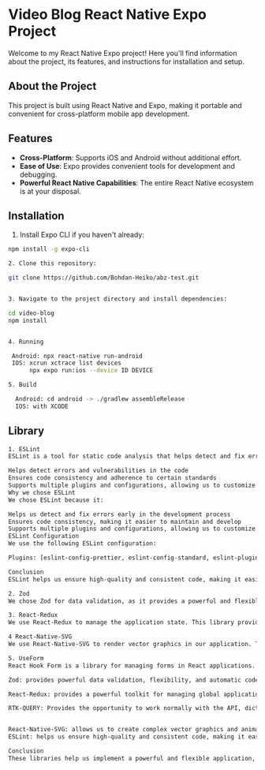 # Video Blog React Native Expo Project

Welcome to my React Native Expo project! Here you'll find information about the project, its features, and instructions for installation and setup.

## About the Project

This project is built using React Native and Expo, making it portable and convenient for cross-platform mobile app development.

## Features

- **Cross-Platform**: Supports iOS and Android without additional effort.
- **Ease of Use**: Expo provides convenient tools for development and debugging.
- **Powerful React Native Capabilities**: The entire React Native ecosystem is at your disposal.

## Installation

1. Install Expo CLI if you haven't already:

```bash
npm install -g expo-cli

2. Clone this repository:

git clone https://github.com/Bohdan-Heiko/abz-test.git


3. Navigate to the project directory and install dependencies:

cd video-blog
npm install


4. Running

 Android: npx react-native run-android
 IOS: xcrun xctrace list devices
      npx expo run:ios --device ID DEVICE

5. Build

  Android: cd android -> ./gradlew assembleRelease
  IOS: with XCODE
```

## Library

```bash
1. ESLint
ESLint is a tool for static code analysis that helps detect and fix errors, and ensures code consistency. We chose ESLint because it:

Helps detect errors and vulnerabilities in the code
Ensures code consistency and adherence to certain standards
Supports multiple plugins and configurations, allowing us to customize it to our needs
Why we chose ESLint
We chose ESLint because it:

Helps us detect and fix errors early in the development process
Ensures code consistency, making it easier to maintain and develop
Supports multiple plugins and configurations, allowing us to customize it to our needs
ESLint Configuration
We use the following ESLint configuration:

Plugins: [eslint-config-prettier, eslint-config-standard, eslint-plugin-import, eslint-plugin-prettier etc]

Conclusion
ESLint helps us ensure high-quality and consistent code, making it easier to maintain and develop. We recommend using ESLint in future projects, as it provides many benefits and simplifies the development process.

2. Zod
We chose Zod for data validation, as it provides a powerful and flexible way to describe and validate data structures. Zod allows us to define complex data schemas and automatically generate code for validation, making it easier to work with data and reduce errors.

3. React-Redux
We use React-Redux to manage the application state. This library provides a powerful toolkit for managing global application state, making it easy to update and synchronize data between different components.

4 React-Native-SVG
We use React-Native-SVG to render vector graphics in our application. This library allows us to create complex vector graphics and animations, adding visual appeal to our application.

5. UseForm
React Hook Form is a library for managing forms in React applications. It provides a simple and efficient way to handle form data, validation, and submission.

Zod: provides powerful data validation, flexibility, and automatic code generation

React-Redux: provides a powerful toolkit for managing global application state, making it easy to update and synchronize data

RTK-QUERY: Provides the opportunity to work normally with the API, dictates the rules for writing convenient services


React-Native-SVG: allows us to create complex vector graphics and animations, adding visual appeal to our application
ESLint: helps us ensure high-quality and consistent code, making it easier to maintain and develop

Conclusion
These libraries help us implement a powerful and flexible application, making it easier to maintain and develop. We recommend using these libraries in future projects, as they provide many benefits and simplify the development process.

```